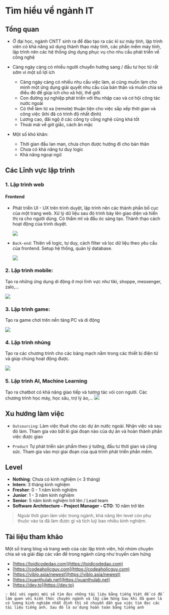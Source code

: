 # Tìm hiểu về ngành IT

## Tổng quan

- Ở đại học, ngành CNTT sinh ra để đào tạo ra các kĩ sư máy tính, lập trình viên có khả năng sử dụng thành thạo máy tính, các phần mềm máy tính, lập trình nên các hệ thống ứng dụng phục vụ cho nhu cầu phát triển về công nghệ

- Càng ngày càng có nhiều người chuyển hướng sang / đầu tư học từ rất sớm vì một số lợi ích
  - Càng ngày càng có nhiều nhu cầu việc làm, ai cũng muốn làm cho mình một ứng dụng giải quyết nhu cầu của bản thân và muốn chia sẻ điều đó để giúp ích cho xã hội, thế giới
  - Con đường sự nghiệp phát triển với thu nhập cao và cơ hội công tác nước ngoài
  - Có thể làm từ xa (remote) thuận tiện cho việc sắp xếp thời gian và công việc (khi đã có trình độ nhất định)
  - Lương cao, đãi ngộ ở các công ty công nghệ cũng khá tốt
  - Thoải mái về giờ giấc, cách ăn mặc
- Một số khó khăn:
  - Thời gian đầu lan man, chưa chọn được hướng đi cho bản thân
  - Chưa có khả năng tư duy logic
  - Khả năng ngoại ngữ

## Các Lĩnh vực lập trình

### 1. Lập trình web

#### Frontend

- Phát triển UI - UX trên trình duyệt, lập trình nên các thành phần bố cục của một trang web. Xử lý dữ liệu sau đó trình bày lên giao diện và hiển thị ra cho người dùng. Có thẩm mĩ và đầu óc sáng tạo. Thành thạo cách hoạt động của trình duyệt.

  ![](images/timhieuIT-frontend.png)

- `Back-end`: Thiên về logic, tư duy, cách filter và lọc dữ liệu theo yêu cầu của frontend. Setup hệ thống, quản lý database.

  ![](images/timhieuIT-backend.png)

### 2. Lập trình mobile:

Tạo ra những ứng dụng di động ở mọi lĩnh vực như tiki, shoppe, messenger, zalo,...

![](images/mobile-apps.png)

### 3. Lập trình game:

Tạo ra game chơi trên nền tảng PC và di động

![](images/game-programming.png)

### 4. Lập trình nhúng

Tạo ra các chương trình cho các bảng mạch nằm trong các thiết bị điện tử và giúp chúng hoạt động được.

![](images/embed-developer.jpeg)

### 5. Lập trình AI, Machine Learning

Tạo ra chatbot có khả năng giao tiếp và tương tác vói con người. Các chương trình học máy, học sâu, trợ lý ảo,...
![](images/ai-dev.png)

## Xu hướng làm việc

- `Outsourcing`: Làm việc thuê cho các dự án nước ngoài. Nhận việc và sau đó làm. Tham gia vào bất kì giai đoạn nào của dự án và hoàn thành phần việc được giao

- `Product` Tự phát triển sản phẩm theo ý tưởng, đầu tư thời gian và công sức. Tham gia vào mọi giai đoạn của quá trình phát triển phần mềm.

## Level

- **Nothing**: Chưa có kinh nghiệm (< 3 tháng)
- **Intern**: 3 tháng kinh nghiệm
- **Fresher**: 0 - 1 năm kinh nghiệm
- **Junior**: 1 - 3 năm kinh nghiệm
- **Senior**: 5 năm kinh nghiệm trở lên / Lead team
- **Software Architecture - Project Manager - CTO**: 10 năm trở lên

> Ngoài thời gian làm việc trong ngành, khả năng lên level còn phụ thuộc vào ta đã làm được gì và tích luỹ bao nhiêu kinh nghiệm.

## Tài liệu tham khảo

Một số trang blog và trang web của các lập trình viên, hội nhóm chuyên chia sẻ và giải đáp các vấn đề trong ngành cũng như truyền cảm hứng

- [https://toidicodedao.com](https://toidicodedao.com)
- [https://codeaholicguy.com](https://codeaholicguy.com)
- [https://viblo.asia/newest](https://viblo.asia/newest)
- [https://xuanthulab.net](https://xuanthulab.net)
- [https://dev.to](https://dev.to)

`💡 Đối với người mới sẽ tìm đọc những tài liệu bằng tiếng Việt để có để làm quen với kiến thức chuyên ngành và lấy cảm hứng
Sau khi đã quen là có lượng kinh nghiệm nhất định thì sẽ chuyển dần qua việc tìm đọc các tài liệu tiếng anh. Sau đó là sử dụng hoàn toàn bằng tiếng anh`
